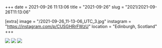 +++
date = 2021-09-26 11:13:06
title = "2021-09-26"
slug = "2021/2021-09-26T11:13:06"

[extra]
image = "/2021-09-26_11-13-06_UTC_3.jpg"
instagram = "https://instagram.com/p/CUSGHRrFWzU"
location = "Edinburgh, Scotland"
+++

<img src="/2021-09-26_11-13-06_UTC_1.jpg" />

<img src="/2021-09-26_11-13-06_UTC_2.jpg" />

<img src="/2021-09-26_11-13-06_UTC_3.jpg" />

